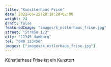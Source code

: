 ```yaml
---
title: "Künstlerhaus Frise"
date: 2021-06-25T20:18:28+02:00
weight: 24
draft: false
featuredImage: "images/k_nstlerhaus_frise.jpg"
street: "Straße 123"
city: "12345 Hamburg"
tel: "040 123456"
images: ["images/k_nstlerhaus_frise.jpg"]
---
```


Künstlerhaus Frise ist ein Kunstort
